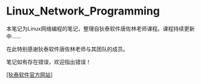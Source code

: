 # Linux_Network_Programming
本笔记为Linux网络编程的笔记，整理自狄泰软件唐佐林老师课程。课程持续更新中......

在此特别感谢狄泰软件唐佐林老师与其团队的成员。

笔记如有存在错误，欢迎指出错误！

[[狄泰软件官方网站]](http://www.dt4sw.com/)



